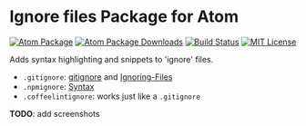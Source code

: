 # Ignore files Package for Atom

[![Atom Package](https://img.shields.io/apm/v/language-ignore.svg)](https://atom.io/packages/language-ignore)
[![Atom Package Downloads](https://img.shields.io/apm/dm/language-ignore.svg)](https://atom.io/packages/language-ignore)
[![Build Status](https://travis-ci.org/ldez/atom-language-ignore.svg?branch=master)](https://travis-ci.org/ldez/atom-language-ignore)
[![MIT License](http://img.shields.io/badge/license-MIT-blue.svg?style=flat)](https://github.com/bsara/language-gitignore/blob/master/LICENSE.md)

Adds syntax highlighting and snippets to 'ignore' files.

- `.gitignore`: [gitignore](https://git-scm.com/docs/gitignore) and [Ignoring-Files](https://git-scm.com/book/en/v2/Git-Basics-Recording-Changes-to-the-Repository#Ignoring-Files)
- `.npmignore`: [Syntax](https://docs.npmjs.com/misc/developers#keeping-files-out-of-your-package)
- `.coffeelintignore`: works just like a `.gitignore`

**TODO**: add screenshots
